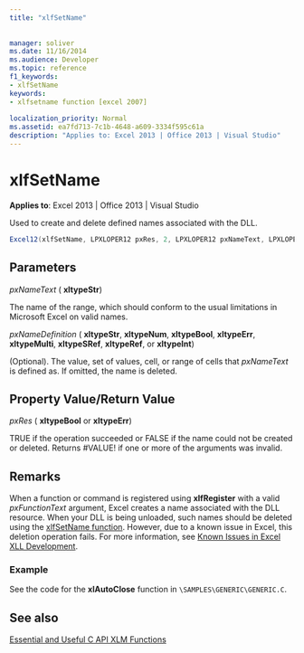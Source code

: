```yaml
---
title: "xlfSetName"
 
 
manager: soliver
ms.date: 11/16/2014
ms.audience: Developer
ms.topic: reference
f1_keywords:
- xlfSetName
keywords:
- xlfsetname function [excel 2007]
 
localization_priority: Normal
ms.assetid: ea7fd713-7c1b-4648-a609-3334f595c61a
description: "Applies to: Excel 2013 | Office 2013 | Visual Studio"
---
```


# xlfSetName

 **Applies to**: Excel 2013 | Office 2013 | Visual Studio 
  
Used to create and delete defined names associated with the DLL.
  
```cs
Excel12(xlfSetName, LPXLOPER12 pxRes, 2, LPXLOPER12 pxNameText, LPXLOPER12 pxNameDefinition);
```

## Parameters

 _pxNameText_ ( **xltypeStr**)
  
The name of the range, which should conform to the usual limitations in Microsoft Excel on valid names.
  
 _pxNameDefinition_ ( **xltypeStr**, **xltypeNum**, **xltypeBool**, **xltypeErr**, **xltypeMulti**, **xltypeSRef**, **xltypeRef**, or **xltypeInt**)
  
(Optional). The value, set of values, cell, or range of cells that  _pxNameText_ is defined as. If omitted, the name is deleted. 
  
## Property Value/Return Value

 _pxRes_ ( **xltypeBool** or **xltypeErr**)
  
TRUE if the operation succeeded or FALSE if the name could not be created or deleted. Returns #VALUE! if one or more of the arguments was invalid.
  
## Remarks

When a function or command is registered using **xlfRegister** with a valid  _pxFunctionText_ argument, Excel creates a name associated with the DLL resource. When your DLL is being unloaded, such names should be deleted using the [xlfSetName function](xlfsetname.md). However, due to a known issue in Excel, this deletion operation fails. For more information, see [Known Issues in Excel XLL Development](known-issues-in-excel-xll-development.md).
  
### Example

See the code for the **xlAutoClose** function in  `\SAMPLES\GENERIC\GENERIC.C`.
  
## See also



[Essential and Useful C API XLM Functions](essential-and-useful-c-api-xlm-functions.md)

